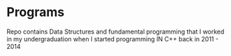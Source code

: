 # Programs
Repo contains Data Structures and fundamental programming that I worked in my undergraduation when I started programming IN C++ back in 2011 - 2014
